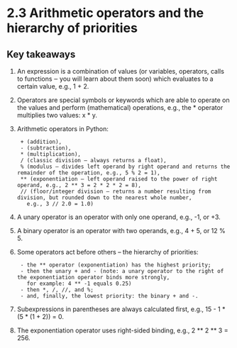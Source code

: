 # 2.3 Arithmetic operators and the hierarchy of priorities

## Key takeaways

1. An expression is a combination of values (or variables, operators, calls to functions ‒ you will learn about them
   soon) which evaluates to a certain value, e.g., 1 + 2.

2. Operators are special symbols or keywords which are able to operate on the values and perform (mathematical)
   operations, e.g., the * operator multiplies two values: x * y.

3. Arithmetic operators in Python:
   ```
    + (addition),
    - (subtraction),
    * (multiplication),
    / (classic division ‒ always returns a float),
    % (modulus ‒ divides left operand by right operand and returns the remainder of the operation, e.g., 5 % 2 = 1),
    ** (exponentiation ‒ left operand raised to the power of right operand, e.g., 2 ** 3 = 2 * 2 * 2 = 8), 
    // (floor/integer division ‒ returns a number resulting from division, but rounded down to the nearest whole number,
      e.g., 3 // 2.0 = 1.0)
   ```

4. A unary operator is an operator with only one operand, e.g., -1, or +3.

5. A binary operator is an operator with two operands, e.g., 4 + 5, or 12 % 5.

6. Some operators act before others – the hierarchy of priorities:

   ```
    - the ** operator (exponentiation) has the highest priority;
    - then the unary + and - (note: a unary operator to the right of the exponentiation operator binds more strongly,
      for example: 4 ** -1 equals 0.25)
    - then *, /, //, and %;
    - and, finally, the lowest priority: the binary + and -.
   ```

7. Subexpressions in parentheses are always calculated first, e.g., 15 - 1 * (5 * (1 + 2)) = 0.

8. The exponentiation operator uses right-sided binding, e.g., 2 ** 2 ** 3 = 256.
